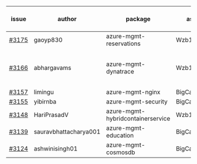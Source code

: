 | issue | author | package | assignee | bot advice | created date of issue | target release date | date from target |
| ------ | ------ | ------ | ------ | ------ | ------ | ------ | :-----: |
| [#3175](https://github.com/Azure/sdk-release-request/issues/3175) | gaoyp830 | azure-mgmt-reservations | Wzb123456789 |  | 09-15 | 09-21 |  |
| [#3166](https://github.com/Azure/sdk-release-request/issues/3166) | abhargavams | azure-mgmt-dynatrace | Wzb123456789 | new comment. Attention to inconsistent tag | 09-14 | 09-20 |  |
| [#3157](https://github.com/Azure/sdk-release-request/issues/3157) | limingu | azure-mgmt-nginx | BigCat20196 |  | 09-12 | 09-26 |  |
| [#3155](https://github.com/Azure/sdk-release-request/issues/3155) | yibirnba | azure-mgmt-security | BigCat20196 |  | 09-11 | 09-26 |  |
| [#3148](https://github.com/Azure/sdk-release-request/issues/3148) | HariPrasadV | azure-mgmt-hybridcontainerservice | Wzb123456789 |  | 09-07 | 10-11 |  |
| [#3139](https://github.com/Azure/sdk-release-request/issues/3139) | sauravbhattacharya001 | azure-mgmt-education | BigCat20196 |  | 09-02 | 10-17 |  |
| [#3124](https://github.com/Azure/sdk-release-request/issues/3124) | ashwinisingh01 | azure-mgmt-cosmosdb | BigCat20196 |  | 08-29 | 09-02 |  |
